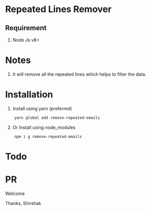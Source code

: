 # Repeated Lines Remover

## Requirement

1. Node Js v8+

# Notes

1. It will remove all the repeated lines which helps to filter the data.

# Installation

1. Install using yarn (preferred)

```bash
    yarn global add remove-repeated-emails
```

2. Or Install using node_modules

```
    npm i g remove-repeated-emails
```

# Todo

# PR

Welcome

Thanks,
Shirshak

